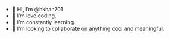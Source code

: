 - 👋 Hi, I’m @hkhan701
- 👀 I’m love coding.
- 🌱 I’m constantly learning.
- 💞️ I’m looking to collaborate on anything cool and meaningful.

<!---
hkhan701/hkhan701 is a ✨ special ✨ repository because its `README.md` (this file) appears on your GitHub profile.
You can click the Preview link to take a look at your changes.
--->
